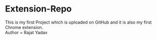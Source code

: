 # Extension-Repo
This is my first Project which is uploaded on GitHub and it is also my first Chrome extension.
<br>
Author = Rajat Yadav
